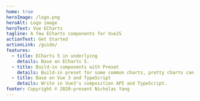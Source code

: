 ```yaml
---
home: true
heroImage: /logo.png
heroAlt: Logo image
heroText: Vue ECharts
tagline: A few ECharts components for VueJS
actionText: Get Started
actionLink: /guide/
features:
  - title: ECharts 5 in underlying
    details: Base on ECharts 5.
  - title: Build-in components with Preset
    details: Build-in preset for some common charts, pretty charts can be made with very little configuration.
  - title: Base on Vue 3 and TypeScript
    details: Write in Vue3's composition API and TypeScript.
footer: Copyright © 2020-present Nicholas Yang
---
```

